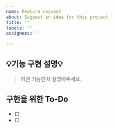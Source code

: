 ```yaml
---
name: Feature request
about: Suggest an idea for this project
title: ''
labels: ''
assignees: ''

---
```


## 💡기능 구현 설명💡
> 어떤 기능인지 설명해주세요.


## 구현을 위한 To-Do
- [ ] 
- [ ]
